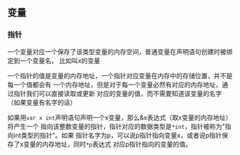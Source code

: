 

## 变量

### 指针

一个变量对应一个保存了该类型变量的内存空间，普通变量在声明语句创建时被绑定到一个变量名，
比如叫x的变量

一个指针的值是变量的内存地址，一个指针对应变量在内存中的存储位置，并不是每一个值都会有
一个内存地址，但是对于每一个变量必然有对应的内存地址，通过指针我们可以直接读取或更新
对应的变量的值，而不需要知道该变量的名字（如果变量有名字的话）

如果用`var x int`声明语句声明一个x变量，那么&x表达式（取x变量的内存地址）将产生一个
指向该整数变量的指针，指针对应的数据类型是`*int`，指针被称为"指向int类型的指针"。如果
指针名字为p，可以说p指针指向变量x，或者说p指针保存了x变量的内存地址，同时`*p`表达式
对应p指针指向的变量的值。